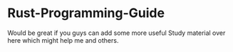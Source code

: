 # Rust-Programming-Guide
Would be great if you guys can add some more useful Study material over here which might help me and others.

